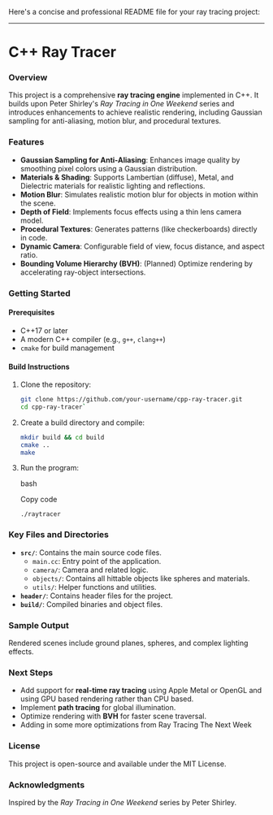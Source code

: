 Here's a concise and professional README file for your ray tracing project:

* * * * *

**C++ Ray Tracer**
==================

### **Overview**

This project is a comprehensive **ray tracing engine** implemented in C++. It builds upon Peter Shirley's *Ray Tracing in One Weekend* series and introduces enhancements to achieve realistic rendering, including Gaussian sampling for anti-aliasing, motion blur, and procedural textures.

### **Features**

-   **Gaussian Sampling for Anti-Aliasing**: Enhances image quality by smoothing pixel colors using a Gaussian distribution.
-   **Materials & Shading**: Supports Lambertian (diffuse), Metal, and Dielectric materials for realistic lighting and reflections.
-   **Motion Blur**: Simulates realistic motion blur for objects in motion within the scene.
-   **Depth of Field**: Implements focus effects using a thin lens camera model.
-   **Procedural Textures**: Generates patterns (like checkerboards) directly in code.
-   **Dynamic Camera**: Configurable field of view, focus distance, and aspect ratio.
-   **Bounding Volume Hierarchy (BVH)**: (Planned) Optimize rendering by accelerating ray-object intersections.

### **Getting Started**

#### **Prerequisites**

-   C++17 or later
-   A modern C++ compiler (e.g., `g++`, `clang++`)
-   `cmake` for build management

#### **Build Instructions**

1.  Clone the repository:

    ```bash
    git clone https://github.com/your-username/cpp-ray-tracer.git
    cd cpp-ray-tracer`
    ```

2.  Create a build directory and compile:

    ```bash
    mkdir build && cd build
    cmake ..
    make
    ```

3.  Run the program:

    bash

    Copy code

    `./raytracer`

### **Key Files and Directories**

-   **`src/`**: Contains the main source code files.
    -   `main.cc`: Entry point of the application.
    -   `camera/`: Camera and related logic.
    -   `objects/`: Contains all hittable objects like spheres and materials.
    -   `utils/`: Helper functions and utilities.
-   **`header/`**: Contains header files for the project.
-   **`build/`**: Compiled binaries and object files.

### **Sample Output**

Rendered scenes include ground planes, spheres, and complex lighting effects.

### **Next Steps**

-   Add support for **real-time ray tracing** using Apple Metal or OpenGL and using GPU based rendering rather than CPU based.
-   Implement **path tracing** for global illumination.
-   Optimize rendering with **BVH** for faster scene traversal.
-   Adding in some more optimizations from Ray Tracing The Next Week

### **License**

This project is open-source and available under the MIT License.

### **Acknowledgments**

Inspired by the *Ray Tracing in One Weekend* series by Peter Shirley.